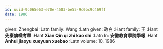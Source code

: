 ```yaml
---
id: uuid-9c065e63-e70e-4583-be55-9c0bc9c469ff
date: 1986
---
```


given: Zhengbai :Latn
family: Wang :Latn
given: 政白 :Hant
family: 王 :Hant
**先秦旗幟考釋** :Hant
**Xian Qin qi zhi kao shi** :Latn
In: 
**安徽教育學院學報** :Hant
**Anhui jiaoyu xueyuan xuebao** :Latn
volume: 10, 1986
